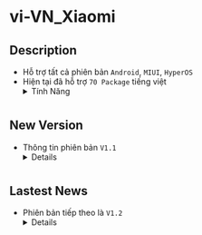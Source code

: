 # vi-VN_Xiaomi
## Description
- Hỗ trợ tất cả phiên bản `Android`, `MIUI`, `HyperOS`
- Hiện tại đã hỗ trợ `70 Package` tiếng việt <details><summary>Tính Năng</summary>
Thêm `Tiếng Việt` cho `ROM` không hỗ trợ </details>

#
## New Version
- Thông tin phiên bản `V1.1` <details>
Phiên bản này hỗ trợ `70 Package` </details>

#
## Lastest News
- Phiên bản tiếp theo là `V1.2` <details>
Phiên bản mới này sẽ hỗ trợ thêm `Âm Lịch`
và `Siêu Hình Nền` cho các máy không hỗ trợ </details>
